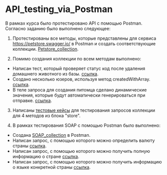 
# API_testing_via_Postman
В рамках курса было протестировано API с помощью Postman. Согласно заданию было выполнено следующее:
1. Протестированы все методы, которые представлены для сервиса https://petstore.swagger.io/ в Postman и создать соответствующие коллекции. [Petstore_collection](https://www.postman.com/descent-module-technologist-76502101/workspace/my-workspace/collection/23570025-29aa1bf6-3212-4e2a-8cfe-f1fb4b5b64c8?action=share&creator=23570025).

2. Помимо создания коллекции по всем методам выполнено:
 - Написан тест, который проверяет статус код после удаления домашнего животного из базы. [ссылка](https://www.postman.com/descent-module-technologist-76502101/workspace/my-workspace/request/23570025-11e93ad1-eccf-4d0c-87e7-ef6b27245d7f?ctx=documentation).
 - Создано несколько юзеров, используя метод createdWithArray. [ссылка](https://www.postman.com/descent-module-technologist-76502101/workspace/my-workspace/request/23570025-391598b4-4555-49c6-b410-a2b05a99def3?ctx=documentation).
 - В теле запроса для создания питомца сделано динамические значения, которые будут автоматически генерироваться при отправке. [ссылка](https://www.postman.com/descent-module-technologist-76502101/workspace/my-workspace/request/23570025-27cdbc6d-df4b-42e2-8b39-e8152ee50542?ctx=documentation).

 3. Написаны [тестовые кейсы](API_testing_via_Postman/1_test-case_API_petstore.pdf) для тестирования запросов коллекции для 4 методов из блока "store".
 

4. В рамках тестирования SOAP с помощью Postman было выполнено: 
  - Создана [SOAP_collection](https://www.postman.com/descent-module-technologist-76502101/workspace/my-workspace/collection/23570025-d33d35a3-ab43-4cae-b754-7a70c9bf32e9) в Postman.
  - Написан запрос, с помощью которого можно определить валюту страны [ссылка](https://www.postman.com/descent-module-technologist-76502101/workspace/my-workspace/request/23570025-094104da-766b-4bd2-a6bf-65a84ca7e463).
  - Написан запрос, с помощью которого можно получить полную информацию о стране [ссылка](https://www.postman.com/descent-module-technologist-76502101/workspace/my-workspace/request/23570025-61630e4b-f457-4aea-86d0-35c2233846d9).
  - Написан запрос, с помощью которого можно получить информацию о языке конкретной страны [ссылка](https://www.postman.com/descent-module-technologist-76502101/workspace/my-workspace/request/23570025-6e3d2a41-91cf-4ab3-81a3-c09cd17cc8c4).



   